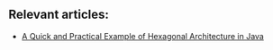 ## Relevant articles:

- [A Quick and Practical Example of Hexagonal Architecture in Java
](http://www.baeldung.com/java-hexagonal-architecture)
